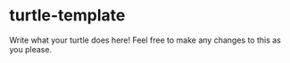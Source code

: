 # turtle-template
Write what your turtle does here!
Feel free to make any changes to this as you please.

